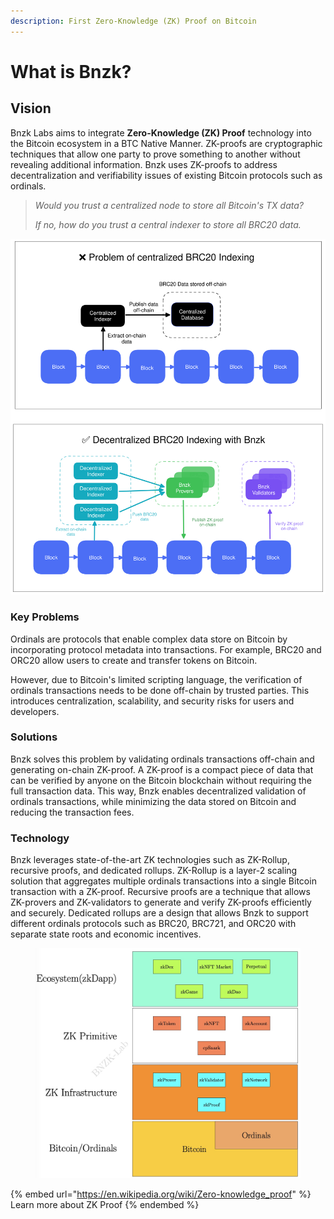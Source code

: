 ```yaml
---
description: First Zero-Knowledge (ZK) Proof on Bitcoin
---
```


# What is Bnzk?

## Vision

Bnzk Labs aims to integrate **Zero-Knowledge (ZK) Proof** technology into the Bitcoin ecosystem in a BTC Native Manner. ZK-proofs are cryptographic techniques that allow one party to prove something to another without revealing additional information. Bnzk uses ZK-proofs to address decentralization and verifiability issues of existing Bitcoin protocols such as ordinals.





> _Would you trust a centralized node to store all Bitcoin's TX data?_
>
> _If no, how do you trust a central indexer to store all BRC20 data._

<img src=".gitbook/assets/file.excalidraw (1).svg" alt="" class="gitbook-drawing">

### Key Problems

Ordinals are protocols that enable complex data store on Bitcoin by incorporating protocol metadata into transactions. For example, BRC20 and ORC20 allow users to create and transfer tokens on Bitcoin.

However, due to Bitcoin's limited scripting language, the verification of ordinals transactions needs to be done off-chain by trusted parties. This introduces centralization, scalability, and security risks for users and developers.

### Solutions

Bnzk solves this problem by validating ordinals transactions off-chain and generating on-chain ZK-proof. A ZK-proof is a compact piece of data that can be verified by anyone on the Bitcoin blockchain without requiring the full transaction data. This way, Bnzk enables decentralized validation of ordinals transactions, while minimizing the data stored on Bitcoin and reducing the transaction fees.

### Technology

Bnzk leverages state-of-the-art ZK technologies such as ZK-Rollup, recursive proofs, and dedicated rollups. ZK-Rollup is a layer-2 scaling solution that aggregates multiple ordinals transactions into a single Bitcoin transaction with a ZK-proof. Recursive proofs are a technique that allows ZK-provers and ZK-validators to generate and verify ZK-proofs efficiently and securely. Dedicated rollups are a design that allows Bnzk to support different ordinals protocols such as BRC20, BRC721, and ORC20 with separate state roots and economic incentives.



<figure><img src=".gitbook/assets/bnzk-arch.jpg" alt=""><figcaption></figcaption></figure>



{% embed url="https://en.wikipedia.org/wiki/Zero-knowledge_proof" %}
Learn more about ZK Proof
{% endembed %}

